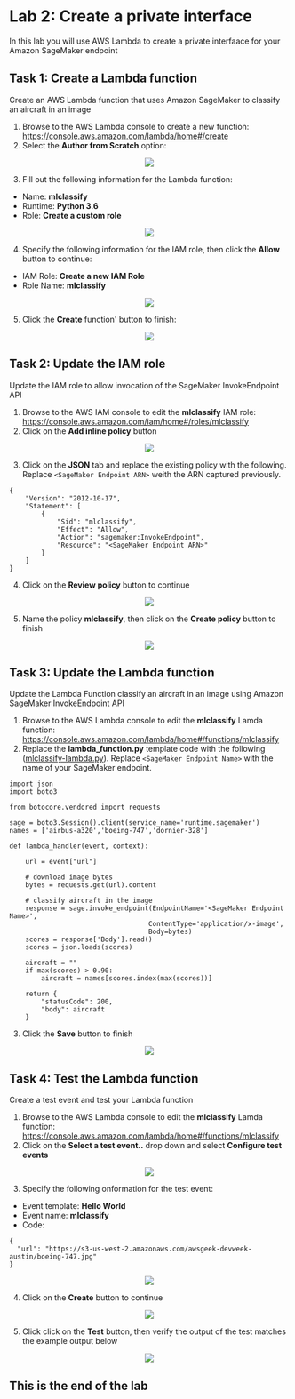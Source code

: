 # Lab 2: Create a private interface
In this lab you will use AWS Lambda to create a private interfaace for your Amazon SageMaker endpoint

## Task 1: Create a Lambda function
Create an AWS Lambda function that uses Amazon SageMaker to classify an aircraft in an image
1. Browse to the AWS Lambda console to create a new function: https://console.aws.amazon.com/lambda/home#/create
2. Select the **Author from Scratch** option:

<p align="center"><img src="images/lab5-create-function-1.jpg"></p>

3. Fill out the following information for the Lambda function:
* Name: **mlclassify**
* Runtime: **Python 3.6**
* Role: **Create a custom role**

<p align="center"><img src="images/lab2-create-function-2.jpg"></p>

4. Specify the following information for the IAM role, then click the **Allow** button to continue:
* IAM Role: **Create a new IAM Role**
* Role Name: **mlclassify**

<p align="center"><img src="images/lab5-create-function-3.jpg"></p>

5. Click the **Create** function' button to finish:

<p align="center"><img src="images/lab5-create-function-4.jpg"></p>

## Task 2: Update the IAM role
Update the IAM role to allow invocation of the SageMaker InvokeEndpoint API
1. Browse to the AWS IAM console to edit the **mlclassify** IAM role: https://console.aws.amazon.com/iam/home#/roles/mlclassify
2. Click on the **Add inline policy** button

<p align="center"><img src="images/lab5-update-iam-1.jpg"></p>

3. Click on the **JSON** tab and replace the existing policy with the following. Replace ```<SageMaker Endpoint ARN>``` weith the ARN captured previously.

```
{
    "Version": "2012-10-17",
    "Statement": [
        {
            "Sid": "mlclassify",
            "Effect": "Allow",
            "Action": "sagemaker:InvokeEndpoint",
            "Resource": "<SageMaker Endpoint ARN>"
        }
    ]
}
```
4. Click on the **Review policy** button to continue

<p align="center"><img src="images/lab2-update-iam-2.jpg"></p>

5. Name the policy **mlclassify**, then click on the **Create policy** button to finish

<p align="center"><img src="images/lab5-update-iam-3.jpg"></p>

## Task 3: Update the Lambda function
Update the Lambda Function classify an aircraft in an image using Amazon SageMaker InvokeEndpoint API
1. Browse to the AWS Lambda console to edit the **mlclassify** Lamda function: https://console.aws.amazon.com/lambda/home#/functions/mlclassify
2. Replace the **lambda_function.py** template code with the following ([mlclassify-lambda.py](mlclassify-lambda.py)). Replace ```<SageMaker Endpoint Name>``` with the name of your SageMaker endpoint.
```
import json
import boto3

from botocore.vendored import requests
 
sage = boto3.Session().client(service_name='runtime.sagemaker') 
names = ['airbus-a320','boeing-747','dornier-328']

def lambda_handler(event, context):
   
    url = event["url"]

    # download image bytes
    bytes = requests.get(url).content
    
    # classify aircraft in the image
    response = sage.invoke_endpoint(EndpointName='<SageMaker Endpoint Name>', 
                                   ContentType='application/x-image', 
                                   Body=bytes)
    scores = response['Body'].read()
    scores = json.loads(scores)

    aircraft = ""
    if max(scores) > 0.90:
        aircraft = names[scores.index(max(scores))]
    
    return {
        "statusCode": 200,
        "body": aircraft
    }
```
3. Click the **Save** button to finish

<p align="center"><img src="images/lab5-update-function-1.jpg"></p>

## Task 4: Test the Lambda function
Create a test event and test your Lambda function 
1. Browse to the AWS Lambda console to edit the **mlclassify** Lamda function: https://console.aws.amazon.com/lambda/home#/functions/mlclassify
2. Click on the **Select a test event..** drop down and select **Configure test events**

<p align="center"><img src="images/lab5-test-function-1.jpg"></p>

3. Specify the following onformation for the test event:
* Event template: **Hello World**
* Event name: **mlclassify**
* Code:
```
{
  "url": "https://s3-us-west-2.amazonaws.com/awsgeek-devweek-austin/boeing-747.jpg"
}
```

<p align="center"><img src="images/lab5-test-function-2.jpg"></p>

4. Click on the **Create** button to continue

<p align="center"><img src="images/lab5-test-function-3.jpg"></p>

5. Click click on the **Test** button, then verify the output of the test matches the example output below

<p align="center"><img src="images/lab5-test-function-4.jpg"></p>

## This is the end of the lab
